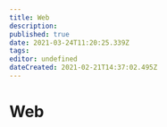 ```yaml
---
title: Web
description: 
published: true
date: 2021-03-24T11:20:25.339Z
tags: 
editor: undefined
dateCreated: 2021-02-21T14:37:02.495Z
---
```


# Web